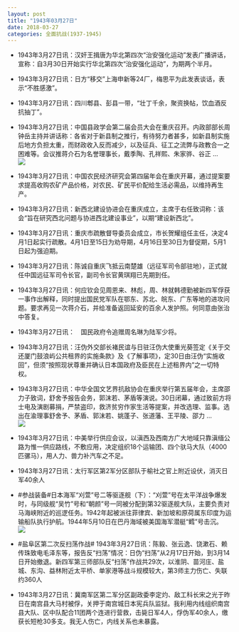 ```yaml
---
layout: post
title: "1943年03月27日"
date: 2018-03-27
categories: 全面抗战(1937-1945)
---
```


<meta name="referrer" content="no-referrer" />

- 1943年3月27日讯：汉奸王揖唐为华北第四次“治安强化运动”发表广播讲话，宣称：自3月30日开始实行华北第四次“治安强化运动”，为期两个半月。 

- 1943年3月27日讯：日方“移交”上海申新等24厂，梅思平为此发表谈话，表示“不胜感激”。 

- 1943年3月27日讯：四川郫县、彭县一带，“壮丁千余，聚资换帖，饮血酒反抗抽丁”。 

- 1943年3月27日讯：中国县政学会第二届会员大会在重庆召开。内政部部长周钟岳主持并讲话称：各省对于新县制之推行，有待努力者甚多，如新县制实施后地方负担太重，而财政收入反而减少，以及征兵、征工之流弊与政教合一之困难等。会议推蒋介石为名誉理事长，戴季陶、孔祥熙、朱家骅、谷正 ... <br/><img src="https://wx2.sinaimg.cn/large/aca367d8ly1fpss7vfoqbj20c8090gln.jpg" />

- 1943年3月27日讯：中国农民经济研究会第四届年会在重庆开幕，通过提案要求提高收购农矿产品价格，对农民、矿民平价配给生活必需品，以维持再生产。 

- 1943年3月27日讯：新西北建设协进会在重庆成立，主席于右任致词称：该会“旨在研究西北问题与协进西北建设事业”，以期“建设新西北”。 

- 1943年3月27日讯：重庆市疏散督导委员会成立，市长贺耀组任主任，决定4月1日起实行疏散。4月1日至15日为劝导期，4月16日至30日为督促期，5月1日起为强迫期。 

- 1943年3月27日讯：陈诚自重庆飞抵云南楚雄（远征军司令部驻地），正式就任中国远征军司令长官，副司令长官黄琪翔已先期到任。 

- 1943年3月27日讯：何应钦会见周恩来、林彪，周、林就韩德勤被新四军俘获一事作出解释，同时提出国民党军队在鄂东、苏北、皖东、广东等地的进攻问题。要求再见一次蒋介石，并给准备返回延安的百余人发护照。何同意由张治中答复。 

- 1943年3月27日讯：　国民政府令追赠周名琳为陆军少将。 

- 1943年3月27日讯：汪伪外交部长褚民谊与日驻汪伪大使重光葵签定《关于交还厦门鼓浪屿公共租界的实施条款》及《了解事项》，定30日由汪伪“实施收回”，但须“按照现状尊重并确认日本国政府及臣民在上述租界内”之一切特权。 

- 1943年3月27日讯：中华全国文艺界抗敌协会在重庆举行第五届年会，主席邵力子致词，舒舍予报告会务，郭沫若、茅盾等演说。30日闭幕，通过致前方将士电及演剧募捐，严禁盗印，救济贫穷作家生活等提案，并改选理、监事。选出在渝理事舒舍予、茅盾、郭沫若、姚蓬子、张道藩、王平陵、邵力 ... <br/><img src="https://wx3.sinaimg.cn/large/aca367d8ly1fprmli5o5cj20c80ftglw.jpg" />

- 1943年3月27日讯：中美举行供应会议，以滇西及西南方广大地域只靠滇缅公路为惟一供应路线，不敷应用，决定组织18个运输团、四个驮马大队（4000匹骡马），用人力、兽力补汽车之不足。 

- 1943年3月27日讯：太行军区第2军分区部队于榆社之官上附近设伏，消灭日军40余人 

- #参战装备#日本海军“刈萱”号二等驱逐舰（下）：“刈萱”号在太平洋战争爆发时，与同级舰“吴竹”号和“朝颜”号一同被分配到第32驱逐舰大队，主要负责对马海峡附近的巡逻任务。1942年起被派往菲律宾、新加坡和原荷属东印度为运输船队执行护航。1944年5月10日在巴丹海域被美国海军潜艇“鳕”号击沉。 <br/><img src="https://wx1.sinaimg.cn/large/aca367d8ly1fpr58zps81j21hc0rfjy9.jpg" />

- #盐阜区第二次反扫荡作战# 1943年3月27日讯：陈毅、张云逸、饶漱石、赖传珠致电毛泽东等，报告反“扫荡”情况：日伪“扫荡”从2月17日开始，到3月14日开始撤退。新四军第三师部队反“扫荡”作战共29次，以淮阴、苗河庄、盐城、东沟、益林附近太平桥、单家港等战斗规模较大，第3师主力伤亡、失联约360人 

- 1943年3月27日讯：冀南军区第二军分区副政委李定灼、敌工科长宋之光于昨日在南宫县大马村被俘，关押于南宫城日本宪兵队监狱。我利用内线组织南宫县大队、区中队配合11团两个连进行营救，击毙日军4人，俘伪军40余人，缴获长短枪30多支。我无人伤亡，内线关系也未暴露。 

